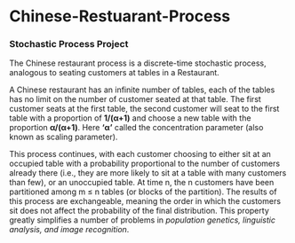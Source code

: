 # Chinese-Restuarant-Process
### Stochastic Process Project 

The Chinese restaurant process is a discrete-time stochastic process, analogous to 
seating customers at tables in a Restaurant. 

A Chinese restaurant has an infinite number of tables, each of the tables has no limit on the number of customer seated at that table. 
The first customer seats at the first table, the second customer will seat to the first table with a 
proportion of **1/(α+1)** and choose a new table with the proportion **α/(α+1)**. Here  **‘α’** called the concentration parameter (also known as scaling parameter).

This process continues, with each customer 
choosing to either sit at an occupied table with a probability proportional to the 
number of customers already there (i.e., they are more likely to sit at a table with 
many customers than few), or an unoccupied table. At time n, the n customers 
have been partitioned among m ≤ n tables (or blocks of the partition). The results 
of this process are exchangeable, meaning the order in which the customers sit 
does not affect the probability of the final distribution. This property greatly 
simplifies a number of problems in *population genetics, linguistic analysis, and 
image recognition*.
